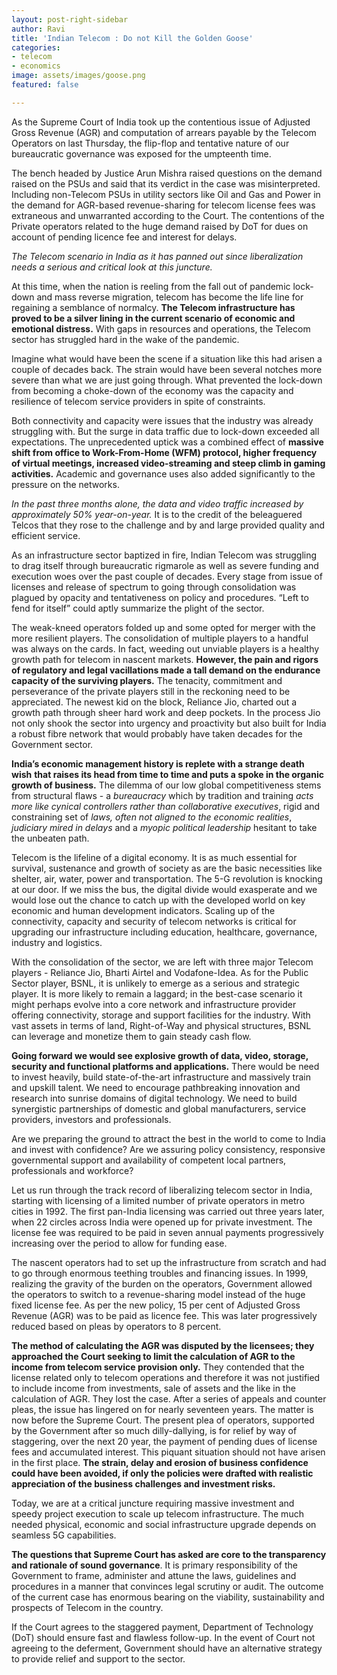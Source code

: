 ```yaml
---
layout: post-right-sidebar
author: Ravi
title: 'Indian Telecom : Do not Kill the Golden Goose'
categories:
- telecom
- economics
image: assets/images/goose.png
featured: false

---
```

  
As the Supreme Court of India took up the contentious issue of Adjusted Gross Revenue (AGR) and computation of arrears payable by the Telecom Operators on last Thursday, the flip-flop and tentative nature of our bureaucratic governance was exposed for the umpteenth time.

The bench headed by Justice Arun Mishra raised questions on the demand raised on the PSUs and said that its verdict in the case was misinterpreted. Including non-Telecom PSUs in utility sectors like Oil and Gas and Power in the demand for AGR-based revenue-sharing for telecom license fees was extraneous and unwarranted according to the Court. The contentions of the Private operators related to the huge demand raised by DoT for dues on account of pending licence fee and interest for delays.

_The Telecom scenario in India as it has panned out since liberalization needs a serious and critical look at this juncture._

At this time, when the nation is reeling from the fall out of pandemic lock-down and mass reverse migration, telecom has become the life line for regaining a semblance of normalcy. **The Telecom infrastructure has proved to be a silver lining in the current scenario of economic and emotional distress.** With gaps in resources and operations, the Telecom sector has struggled hard in the wake of the pandemic.

Imagine what would have been the scene if a situation like this had arisen a couple of decades back. The strain would have been several notches more severe than what we are just going through. What prevented the lock-down from becoming a choke-down of the economy was the capacity and resilience of telecom service providers in spite of constraints.

Both connectivity and capacity were issues that the industry was already struggling with. But the surge in data traffic due to lock-down exceeded all expectations. The unprecedented uptick was a combined effect of **massive shift from office to Work-From-Home (WFM) protocol, higher frequency of virtual meetings, increased video-streaming and steep climb in gaming activities.** Academic and governance uses also added significantly to the pressure on the networks.

_In the past three months alone, the data and video traffic increased by approximately 50% year-on-year._ It is to the credit of the beleaguered Telcos that they rose to the challenge and by and large provided quality and efficient service.

As an infrastructure sector baptized in fire, Indian Telecom was struggling to drag itself through bureaucratic rigmarole as well as severe funding and execution woes over the past couple of decades. Every stage from issue of licenses and release of spectrum to going through consolidation was plagued by opacity and tentativeness on policy and procedures. “Left to fend for itself” could aptly summarize the plight of the sector.

The weak-kneed operators folded up and some opted for merger with the more resilient players. The consolidation of multiple players to a handful was always on the cards. In fact, weeding out unviable players is a healthy growth path for telecom in nascent markets. **However, the pain and rigors of regulatory and legal vacillations made a tall demand on the endurance capacity of the surviving players.** The tenacity, commitment and perseverance of the private players still in the reckoning need to be appreciated. The newest kid on the block, Reliance Jio, charted out a growth path through sheer hard work and deep pockets. In the process Jio not only shook the sector into urgency and proactivity but also built for India a robust fibre network that would probably have taken decades for the Government sector.

**India’s economic management history is replete with a strange death wish** **that raises its head from time to time and puts a spoke in the organic growth of business.** The dilemma of our low global competitiveness stems from structural flaws - a _bureaucracy_ which by tradition and training _acts more like cynical controllers rather than collaborative executives_, rigid and constraining set of _laws, often not aligned to the economic realities_, _judiciary mired in delays_ and a _myopic political leadership_ hesitant to take the unbeaten path.

Telecom is the lifeline of a digital economy. It is as much essential for survival, sustenance and growth of society as are the basic necessities like shelter, air, water, power and transportation. The 5-G revolution is knocking at our door. If we miss the bus, the digital divide would exasperate and we would lose out the chance to catch up with the developed world on key economic and human development indicators. Scaling up of the connectivity, capacity and security of telecom networks is critical for upgrading our infrastructure including education, healthcare, governance, industry and logistics.

With the consolidation of the sector, we are left with three major Telecom players - Reliance Jio, Bharti Airtel and Vodafone-Idea. As for the Public Sector player, BSNL, it is unlikely to emerge as a serious and strategic player. It is more likely to remain a laggard; in the best-case scenario it might perhaps evolve into a core network and infrastructure provider offering connectivity, storage and support facilities for the industry. With vast assets in terms of land, Right-of-Way and physical structures, BSNL can leverage and monetize them to gain steady cash flow.

**Going forward we would see explosive growth of data, video, storage, security and functional platforms and applications.** There would be need to invest heavily, build state-of-the-art infrastructure and massively train and upskill talent. We need to encourage pathbreaking innovation and research into sunrise domains of digital technology. We need to build synergistic partnerships of domestic and global manufacturers, service providers, investors and professionals.

Are we preparing the ground to attract the best in the world to come to India and invest with confidence? Are we assuring policy consistency, responsive governmental support and availability of competent local partners, professionals and workforce?

Let us run through the track record of liberalizing telecom sector in India, starting with licensing of a limited number of private operators in metro cities in 1992. The first pan-India licensing was carried out three years later, when 22 circles across India were opened up for private investment. The license fee was required to be paid in seven annual payments progressively increasing over the period to allow for funding ease.

The nascent operators had to set up the infrastructure from scratch and had to go through enormous teething troubles and financing issues. In 1999, realizing the gravity of the burden on the operators, Government allowed the operators to switch to a revenue-sharing model instead of the huge fixed license fee. As per the new policy, 15 per cent of Adjusted Gross Revenue (AGR) was to be paid as licence fee. This was later progressively reduced based on pleas by operators to 8 percent.

**The method of calculating the AGR was disputed by the licensees; they approached the Court seeking to limit the calculation of AGR to the income from telecom service provision only.** They contended that the license related only to telecom operations and therefore it was not justified to include income from investments, sale of assets and the like in the calculation of AGR. They lost the case. After a series of appeals and counter pleas, the issue has lingered on for nearly seventeen years. The matter is now before the Supreme Court. The present plea of operators, supported by the Government after so much dilly-dallying, is for relief by way of staggering, over the next 20 year, the payment of pending dues of license fees and accumulated interest. This piquant situation should not have arisen in the first place. **The strain, delay and erosion of business confidence could have been avoided, if only the policies were drafted with realistic appreciation of the business challenges and investment risks.**

Today, we are at a critical juncture requiring massive investment and speedy project execution to scale up telecom infrastructure. The much needed physical, economic and social infrastructure upgrade depends on seamless 5G capabilities.

**The questions that Supreme Court has asked are core to the transparency and rationale of sound governance**. It is primary responsibility of the Government to frame, administer and attune the laws, guidelines and procedures in a manner that convinces legal scrutiny or audit. The outcome of the current case has enormous bearing on the viability, sustainability and prospects of Telecom in the country.

If the Court agrees to the staggered payment, Department of Technology (DoT) should ensure fast and flawless follow-up. In the event of Court not agreeing to the deferment, Government should have an alternative strategy to provide relief and support to the sector.